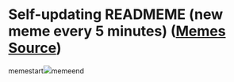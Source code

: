 # Self-updating READMEME (new meme every 5 minutes) ([Memes Source](https://bramses.notion.site/a49c1e962b7646879176ac3b327b6533?v=4d1eda54b170483cb03a40f257231764))

memestart![](https://www.notion.so/image/https%3A%2F%2Fs3-us-west-2.amazonaws.com%2Fsecure.notion-static.com%2Fdcb729a5-7d86-4b0b-9bd9-1a41578dfb9e%2F430F7183-BF71-4453-99BF-8A8AF5216BC7.jpeg?table=block&id=52e537d1-7950-4994-9ffb-51851526fbbb&cache=v2)memeend
